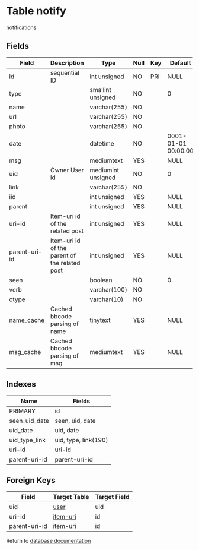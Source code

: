 Table notify
===========

notifications

Fields
------

| Field         | Description                                   | Type               | Null | Key | Default             | Extra          |
| ------------- | --------------------------------------------- | ------------------ | ---- | --- | ------------------- | -------------- |
| id            | sequential ID                                 | int unsigned       | NO   | PRI | NULL                | auto_increment |
| type          |                                               | smallint unsigned  | NO   |     | 0                   |                |
| name          |                                               | varchar(255)       | NO   |     |                     |                |
| url           |                                               | varchar(255)       | NO   |     |                     |                |
| photo         |                                               | varchar(255)       | NO   |     |                     |                |
| date          |                                               | datetime           | NO   |     | 0001-01-01 00:00:00 |                |
| msg           |                                               | mediumtext         | YES  |     | NULL                |                |
| uid           | Owner User id                                 | mediumint unsigned | NO   |     | 0                   |                |
| link          |                                               | varchar(255)       | NO   |     |                     |                |
| iid           |                                               | int unsigned       | YES  |     | NULL                |                |
| parent        |                                               | int unsigned       | YES  |     | NULL                |                |
| uri-id        | Item-uri id of the related post               | int unsigned       | YES  |     | NULL                |                |
| parent-uri-id | Item-uri id of the parent of the related post | int unsigned       | YES  |     | NULL                |                |
| seen          |                                               | boolean            | NO   |     | 0                   |                |
| verb          |                                               | varchar(100)       | NO   |     |                     |                |
| otype         |                                               | varchar(10)        | NO   |     |                     |                |
| name_cache    | Cached bbcode parsing of name                 | tinytext           | YES  |     | NULL                |                |
| msg_cache     | Cached bbcode parsing of msg                  | mediumtext         | YES  |     | NULL                |                |

Indexes
------------

| Name | Fields |
|------|---------|
| PRIMARY | id |
| seen_uid_date | seen, uid, date |
| uid_date | uid, date |
| uid_type_link | uid, type, link(190) |
| uri-id | uri-id |
| parent-uri-id | parent-uri-id |

Foreign Keys
------------

| Field | Target Table | Target Field |
|-------|--------------|--------------|
| uid | [user](help/database/db_user) | uid |
| uri-id | [item-uri](help/database/db_item-uri) | id |
| parent-uri-id | [item-uri](help/database/db_item-uri) | id |

Return to [database documentation](help/database)
